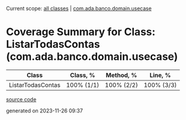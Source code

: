 Current scope: [all classes](../../index.md) | [com.ada.banco.domain.usecase](../index.md)

Coverage Summary for Class: ListarTodasContas (com.ada.banco.domain.usecase)
============================================================================

| Class | Class, % | Method, % | Line, % |
| --- | --- | --- | --- |
| ListarTodasContas | 100% (1/1) | 100% (2/2) | 100% (3/3) |

[source code](../../../src/main/java/com/ada/banco/domain/usecase/ListarTodasContas.java)

generated on 2023-11-26 09:37